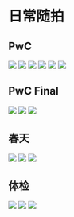 # 日常随拍

<!-- ## 大学时光

<div class="album-wrap">
    <img src="/xiangce/college/1.jpg" class="medium-zoom-image"/>
    <img src="/xiangce/college/2.jpg" class="medium-zoom-image"/>    
    <img src="/xiangce/college/3.jpg" class="medium-zoom-image"/>    
    <img src="/xiangce/college/4.jpg" class="medium-zoom-image"/>    
    <img src="/xiangce/college/5.jpg" class="medium-zoom-image"/>    
    <img src="/xiangce/college/6.jpg" class="medium-zoom-image"/>    
    <img src="/xiangce/college/7.jpg" class="medium-zoom-image"/>    
    <img src="/xiangce/college/8.jpg" class="medium-zoom-image"/>    
    <img src="/xiangce/college/9.jpg" class="medium-zoom-image"/>       
</div> -->

## PwC

<div class="album-wrap">
    <img src="/xiangce/pwc/1.png" class="medium-zoom-image"/>
    <img src="/xiangce/pwc/2.png" class="medium-zoom-image"/>
    <img src="/xiangce/pwc/3.png" class="medium-zoom-image"/>
    <img src="/xiangce/pwc/4.png" class="medium-zoom-image"/>
    <img src="/xiangce/pwc/5.png" class="medium-zoom-image"/>
    <img src="/xiangce/pwc/6.png" class="medium-zoom-image"/>
</div>

## PwC Final

<div class="album-wrap">
    <img src="/xiangce/pwc/7.jpg" class="medium-zoom-image"/>
    <img src="/xiangce/pwc/8.jpg" class="medium-zoom-image"/>
    <img src="/xiangce/pwc/9.jpg" class="medium-zoom-image"/>
</div>

## 春天

<div class="album-wrap">
    <img src="/xiangce/youxian/1.jpg" class="medium-zoom-image"/>
    <img src="/xiangce/youxian/2.jpg" class="medium-zoom-image"/>
    <img src="/xiangce/youxian/3.jpg" class="medium-zoom-image"/>    
</div>

## 体检

<div class="album-wrap">
    <img src="/xiangce/check/tijian1.jpg" class="medium-zoom-image"/>
    <img src="/xiangce/check/tijian2.jpg" class="medium-zoom-image"/>
    <img src="/xiangce/check/tijian3.jpg" class="medium-zoom-image"/>
</div>

<!-- ## 早中晚

<div class="album-wrap">
    <img src="/xiangce/road/1.jpg" class="medium-zoom-image"/>
    <img src="/xiangce/road/2.jpg" class="medium-zoom-image"/>
    <img src="/xiangce/road/3.jpg" class="medium-zoom-image"/>
</div> -->
